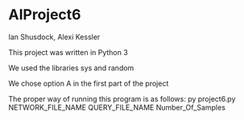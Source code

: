 # AIProject6
Ian Shusdock, Alexi Kessler 

This project was written in Python 3

We used the libraries sys and random

We chose option A in the first part of the project

The proper way of running this program is as follows:
py project6.py NETWORK_FILE_NAME QUERY_FILE_NAME Number_Of_Samples